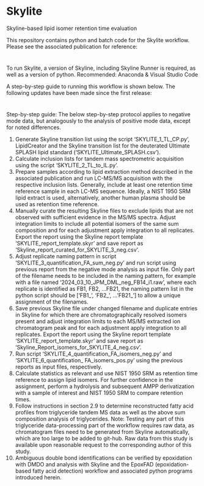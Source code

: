 # Skylite
Skyline-based lipid isomer retention time evaluation

This repository contains python and batch code for the Skylite workflow. Please see the associated publication for reference:
#

To run Skylite, a version of Skyline, including Skyline Runner is required, as well as a version of python.
Recommended: Anaconda & Visual Studio Code

A step-by-step guide to running this workflow is shown below.
The following updates have been made since the first release:

#



Step-by-step guide:
The below step-by-step protocol applies to negative mode data, but analogously to the analysis of positive mode data, except for noted differences.
1)	Generate Skyline transition list using the script ‘SKYLITE_1_TL_CP.py’, LipidCreator and the Skyline transition list for the deuterated Ultimate SPLASH lipid standard (‘SKYLITE_Ultimate_SPLASH.csv’).
2)	Calculate inclusion lists for tandem mass spectrometric acquisition using the script ‘SKYLITE_2_TL_to_IL.py’.
3)	Prepare samples according to lipid extraction method described in the associated publication and run LC-MS/MS acquisition with the respective inclusion lists. Generally, include at least one retention time reference sample in each LC-MS sequence. Ideally, a NIST 1950 SRM lipid extract is used, alternatively, another human plasma should be used as retention time reference.
4)	Manually curate the resulting Skyline files to exclude lipids that are not observed with sufficient evidence in the MS/MS spectra. Adjust integration limits to include all potential isomers of the same sum composition and for each adjustment apply integration to all replicates. Export the report using the Skyline report template ‘SKYLITE_report_template.skyr’ and save report as ‘Skyline_report_curated_for_SKYLITE_3_neg.csv’.
5)	Adjust replicate naming pattern in script ‘SKYLITE_3_quantification_FA_sum_neg.py’ and run script using previous report from the negative mode analysis as input file. Only part of the filename needs to be included in the naming pattern, for example with a file named ‘2024_03_10_JPM_DML_neg_FB14_i1.raw’, where each replicate is identified as FB1, FB2, …FB21, the naming pattern list in the python script should be [‘FB1_’, ‘FB2_’, …’FB21_’] to allow a unique assignment of the filenames.
6)	Save previous Skyline file under changed filename and duplicate entries in Skyline for which there are chromatographically resolved isomers present and adjust integration limits to each MS/MS extracted ion chromatogram peak and for each adjustment apply integration to all replicates. Export the report using the Skyline report template ‘SKYLITE_report_template.skyr’ and save report as ‘Skyline_Report_isomers_for_SKYLITE_4_neg.csv’.
7)	Run script ‘SKYLITE_4_quantification_FA_isomers_neg.py’ and ‘SKYLITE_6_quantification_ FA_isomers_pos.py’ using the previous reports as input files, respectively.
8)	Calculate statistics as relevant and use NIST 1950 SRM as retention time reference to assign lipid isomers. For further confidence in the assignment, perform a hydrolysis and subsequent AMPP derivatization with a sample of interest and NIST 1950 SRM to compare retention times.
9)	Follow instructions in section 2.9 to determine reconstructed fatty acid profiles from triglyceride tandem MS data as well as the above sum composition analysis of triglycerides. Note: Testing any part of this triglyceride data-processing part of the workflow requires raw data, as chromatogram files need to be generated from Skyline automatically, which are too large to be added to git-hub. Raw data from this study is available upon reasonable request to the corresponding author of this study.
10)	Ambiguous double bond identifications can be verified by epoxidation with DMDO and analysis with Skyline and the EpoxFAD (epoxidation-based fatty acid detection) workflow and associated python programs introduced herein.



